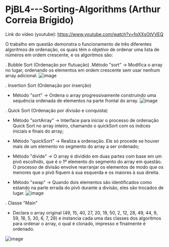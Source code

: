 # PjBL4---Sorting-Algorithms (Arthur Correia Brígido)
Link do vídeo (youtube): https://www.youtube.com/watch?v=fqXXsOtVVEQ

O trabalho em questão demonstra o funcionamento de três diferentes algoritmos de ordenação, os quais têm o objetivo de ordenar uma lista de números em ordem crescente, e os algoritmos são:

. Bubble Sort (Ordenação por flutuação)
  .Método "sort" ->  Modifica o array no lugar, ordenando os elementos em ordem crescente sem usar nenhum array adicional.
 ![image](https://github.com/ArthurCorreiaBrigido/PjBL---Sorting-Algorithms/assets/51636263/5a1d0d8d-4751-42a7-af6d-0993b8550158)
 
. Insertion Sort (Ordenação por inserção)
- Método "sort" -> Ordena o array progressivamente construindo uma sequência ordenada de elementos na parte frontal do array. 
 ![image](https://github.com/ArthurCorreiaBrigido/PjBL---Sorting-Algorithms/assets/51636263/230771cb-f07d-49c5-a1e6-d6e44fff3dc9)

. Quick Sort (Ordenação por divisão e conquista)
  
- Método "sortArray" -> Interface para iniciar o processo de ordenação Quick Sort no array inteiro, chamando o quickSort com os índices iniciais e finais do array;
  
- Método "quickSort" -> Realiza a ordenação. Ele só procede se houver mais de um elemento no segmento do array a ser ordenado;
  
- Método "divide" -> O array é dividido em duas partes com base em um pivô escolhido, que é o 1º elemento do segmento do array em questão. O processo de divisão envolve rearranjar os elementos de modo que os menores que o pivô fiquem à sua esquerda e os maiores à sua direita.
  
- Método "swap" -> Quando dois elementos são identificados como estando na parte errada do pivô durante a divisão, eles são trocados de lugar.
 ![image](https://github.com/ArthurCorreiaBrigido/PjBL---Sorting-Algorithms/assets/51636263/c82a0179-fe60-4c70-8194-6e69a693e3da)

. Classe "Main"
  
- Declara o array original (49, 15, 40, 27, 20, 19, 50, 2, 12, 28, 49, 44, 9, 59, 18, 5, 30, 6, 7, 28) e instancia cada uma das classes dos algoritmos para ordenar o array, o qual é clonado, impresso e finalmente é ordenado.
 
 ![image](https://github.com/ArthurCorreiaBrigido/PjBL---Sorting-Algorithms/assets/51636263/1babe2fd-53dd-41ca-a7b6-3d0793d372ce)
  

